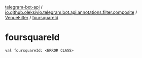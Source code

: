 [telegram-bot-api](../../index.md) / [io.github.oleksivio.telegram.bot.api.annotations.filter.composite](../index.md) / [VenueFilter](index.md) / [foursquareId](./foursquare-id.md)

# foursquareId

`val foursquareId: <ERROR CLASS>`